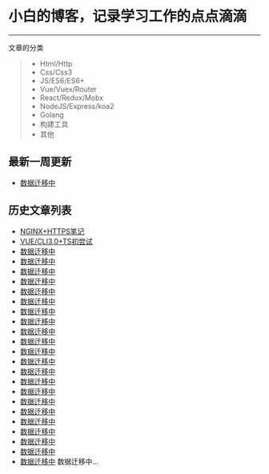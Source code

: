 <!--
 * @Descripttion: 
 * @version: 
 * @Author: 
 * @Date: 2019-11-05 17:42:17
 * @LastEditors: 
 * @LastEditTime: 2019-11-05 17:48:44
 -->
# 小白的博客，记录学习工作的点点滴滴

------

文章的分类

> * Html/Http
> * Css/Css3
> * JS/ES6/ES6+
> * Vue/Vuex/Router
> * React/Redux/Mobx
> * NodeJS/Express/koa2
> * Golang
> * 构建工具
> * 其他

## 最新一周更新

  - [数据迁移中]()

## 历史文章列表

  - [NGINX+HTTPS笔记](https://github.com/1292150917/blog/blob/master/src/NGINX+HTTPS笔记.md)
  - [VUE/CLI3.0+TS初尝试](https://github.com/1292150917/blog/blob/master/src/VUE/CLI3.0+TS初尝试.md)
  - [数据迁移中]()
  - [数据迁移中]()
  - [数据迁移中]()
  - [数据迁移中]()
  - [数据迁移中]()
  - [数据迁移中]()
  - [数据迁移中]()
  - [数据迁移中]()
  - [数据迁移中]()
  - [数据迁移中]()
  - [数据迁移中]()
  - [数据迁移中]()
  - [数据迁移中]()
  - [数据迁移中]()
  - [数据迁移中]()
  - [数据迁移中]()
  - [数据迁移中]()
  - [数据迁移中]()
  - [数据迁移中]()
  - [数据迁移中]()
  - [数据迁移中]()
  - [数据迁移中]()
数据迁移中...
